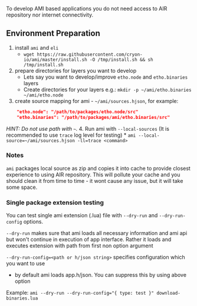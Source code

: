 To develop AMI based applications you do not need access to AIR repository nor internet connectivity. 

## Environment Preparation

1. install `ami` and `eli`
    * `wget https://raw.githubusercontent.com/cryon-io/ami/master/install.sh -O /tmp/install.sh && sh /tmp/install.sh`
2. prepare directories for layers you want to develop
    *  Lets say you want to develop/improve `etho.node` and `etho.binaries` layers 
    *  Create directories for your layers e.g.: `mkdir -p ~/ami/etho.binaries ~/ami/etho.node`
3. create source mapping for ami - `~/ami/sources.hjson`, for example:
```json
    "etho.node": "/path/to/packages/etho.node/src"
    "etho.binaries": "/path/to/packages/ami/etho.binaries/src"
```
*HINT: Do not use path with `~`.*
4. Run ami with `--local-sources` (It is recommended to use `trace` log level for testing)
    * `ami --local-source=~/ami/sources.hjson -ll=trace <command>` 

### Notes

`ami` packages local source as zip and copies it into cache to provide closest experience to using AIR repository. This will pollute your cache and you should clean it from time to time - it wont cause any issue, but it will take some space.

### Single package extension testing

You can test single ami extension (.lua) file with `--dry-run` and `--dry-run-config` options.

`--dry-run` makes sure that ami loads all necessary information and ami api but won't continue in execution of app interface. Rather it loads and executes extension with path from first non option argument

`--dry-run-config=<path or h/json string>` specifies configuration which you want to use
- by default ami loads app.h/json. You can suppress this by using above option

Example: `ami --dry-run --dry-run-config="{ type: test }" download-binaries.lua`